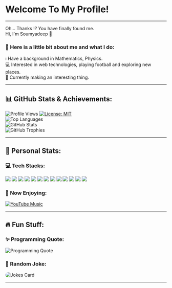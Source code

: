 <h1>Welcome To My Profile!</h1>
<hr>
<p>
	<span>Oh... Thanks &#8265;</span> You have finally found me.<br>Hi, I'm <span>Soumyadeep</span> &#128075;
</p>
<h3>&#128160; Here is a little bit about me and what I do:</h3>
<p>
	&#8505;&#65039; Have a background in Mathematics, Physics.<br>&#128187; Interested in web technologies, playing football and exploring new places.<br>&#127919; Currently making an interesting thing.
</p>
<hr>
<h2>&#128202; GitHub Stats & Achievements:</h2>
<div>
	<a>
		<img src="https://komarev.com/ghpvc/?username=soumyadeepcharan&label=Profile%20Views&color=0e75b6&style=flat" alt="Profile Views">
	</a>
	<a href="https://github.com/soumyadeepcharan/soumyadeepcharan.github.io?tab=MIT-1-ov-file" target="_blank">
		<img src="https://img.shields.io/badge/License-MIT-green.svg" alt="License: MIT">
	</a>
</div>
<div>
	<img src="https://github-readme-stats.vercel.app/api/top-langs?username=soumyadeepcharan&show_icons=true&locale=en&layout=donut&theme=ambient_gradient" alt="Top Languages">
</div>
<div>
	<img src="https://github-readme-stats.vercel.app/api?username=soumyadeepcharan&show_icons=true&locale=en&theme=ambient_gradient" alt="GitHub Stats">
</div>
<div>
	<img src="https://github-profile-trophy.vercel.app/?username=soumyadeepcharan&theme=matrix&column=4&margin-w=5&margin-h=5" alt="GitHub Trophies">
</div>
<hr>
<h2>&#128304; Personal Stats:</h2>
<h3>&#128187; Tech Stacks:</h3>
<div class="tech-stacks">
  <img src="https://img.shields.io/badge/c-%2300599C.svg?style=for-the-badge&logo=c&logoColor=white" />
  <img src="https://img.shields.io/badge/python-3670A0?style=for-the-badge&logo=python&logoColor=ffdd54" />
  <img src="https://img.shields.io/badge/html5-%23E34F26.svg?style=for-the-badge&logo=html5&logoColor=white" />
  <img src="https://img.shields.io/badge/css3-%231572B6.svg?style=for-the-badge&logo=css3&logoColor=white" />
  <img src="https://img.shields.io/badge/markdown-%23000000.svg?style=for-the-badge&logo=markdown&logoColor=white" />
  <img src="https://img.shields.io/badge/github-%23121011.svg?style=for-the-badge&logo=github&logoColor=white" />
  <img src="https://img.shields.io/badge/javascript-%23323330.svg?style=for-the-badge&logo=javascript&logoColor=%23F7DF1E" />
  <img src="https://img.shields.io/badge/latex-%23008080.svg?style=for-the-badge&logo=latex&logoColor=white" />
  <img src="https://img.shields.io/badge/Visual%20Studio%20Code-0078d7.svg?style=for-the-badge&logo=visual-studio-code&logoColor=white" />
  <img src="https://img.shields.io/badge/Replit-DD1200?style=for-the-badge&logo=Replit&logoColor=white" />
  <img src="https://img.shields.io/badge/Google%20Colab-%23F9A825.svg?style=for-the-badge&logo=googlecolab&logoColor=white" />
  <img src="https://img.shields.io/badge/opencv-%23white.svg?style=for-the-badge&logo=opencv&logoColor=white" />
  <img src="https://img.shields.io/badge/pythonanywhere-%232F9FD7.svg?style=for-the-badge&logo=pythonanywhere&logoColor=151515" />
</div>
<h3>&#127925; Now Enjoying:</h3>
<div>
  <a href="https://music.youtube.com/playlist?list=RDATjuUCctbwgtL7wRURS-SZxbRNqQ&playnext=1&si=BN5c9Qa8Le2S5Omk">
    <img src="https://img.shields.io/badge/YouTube%20Music-Now%20Playing-red?style=for-the-badge&logo=youtubemusic&logoColor=white" alt="YouTube Music">
  </a>
</div>
<hr>
<h2>&#128293; Fun Stuff:</h2>
<h3>&#10024; Programming Quote:</h3>
<div>
  <img src="https://quotes-github-readme.vercel.app/api?theme=dark" alt="Programming Quote">
</div>
<h3>&#129315; Random Joke:</h3>
<div>
  <img src="https://readme-jokes.vercel.app/api?hideBorder&theme=merko" alt="Jokes Card" style="max-width: 100%; height: auto; border-radius: 10px;" />
</div>
<hr>
<div class="text-container">
  <p class="typing-effect" data-text="Enjoy Learning & Have Fun!"></p>
  <p class="typing-effect" data-text="Thank You For Visiting My Profile!"></p>
  <p class="typing-effect" data-text="Have A Nice Day!"></p>
  <p class="typing-effect" data-text="❤️ from 🇮🇳"></p>
</div>
